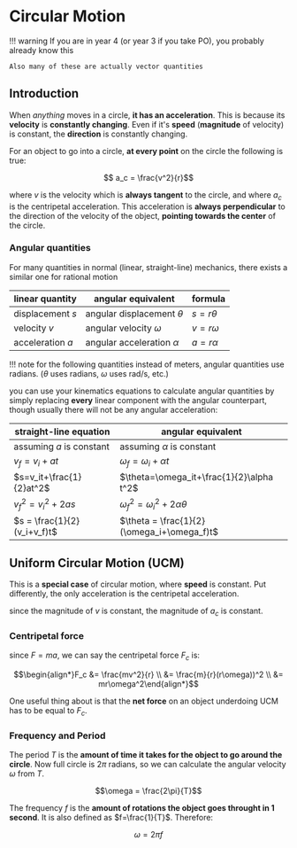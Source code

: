 # Circular Motion

!!! warning
    If you are in year 4 (or year 3 if you take PO), you probably already know this

    Also many of these are actually vector quantities

## Introduction

When _anything_ moves in a circle, **it has an acceleration**. This is because its **velocity** is **constantly changing**. Even if it's **speed** (**magnitude** of velocity) is constant, the **direction** is constantly changing.

For an object to go into a circle, **at every point** on the circle the following is true:

$$ a_c = \frac{v^2}{r}$$

where $v$ is the velocity which is **always tangent** to the circle, and where $a_c$ is the centripetal acceleration. This acceleration is **always perpendicular** to the direction of the velocity of the object, **pointing towards the center** of the circle.

### Angular quantities

For many quantities in normal (linear, straight-line) mechanics, there exists a similar one for rational motion

| linear quantity  | angular equivalent            | formula     |
| ---------------- | ----------------------------- | ----------- |
| displacement $s$ | angular displacement $\theta$ | $s=r\theta$ |
| velocity $v$     | angular velocity $\omega$     | $v=r\omega$ |
| acceleration $a$ | angular acceleration $\alpha$ | $a=r\alpha$ |

!!! note
    for the following quantities instead of meters, angular quantities use radians. ($\theta$ uses radians, $\omega$ uses rad/s, etc.)

you can use your kinematics equations to calculate angular quantities by simply replacing **every** linear component with the angular counterpart, though usually there will not be any angular acceleration:

| straight-line equation      | angular equivalent                         |
| --------------------------- | ------------------------------------------ |
| assuming $a$ is constant    | assuming $\alpha$ is constant              |
| $v_f = v_i+at$              | $\omega_f = \omega_i+\alpha t$             |
| $s=v_it+\frac{1}{2}at^2$    | $\theta=\omega_it+\frac{1}{2}\alpha t^2$   |
| $v_f^2=v_i^2+2as$           | $\omega_f^2=\omega_i^2+2\alpha\theta$      |
| $s = \frac{1}{2}(v_i+v_f)t$ | $\theta = \frac{1}{2}(\omega_i+\omega_f)t$ |

## Uniform Circular Motion (UCM)

This is a **special case** of circular motion, where **speed** is constant. Put differently, the only acceleration is the centripetal acceleration.

since the magnitude of $v$ is constant, the magnitude of $a_c$ is constant.

### Centripetal force

since $F = ma$, we can say the centripetal force $F_c$ is:

$$\begin{align*}F_c &= \frac{mv^2}{r} \\ &= \frac{m}{r}(r\omega))^2 \\ &= mr\omega^2\end{align*}$$

One useful thing about is that the **net force** on an object underdoing UCM has to be equal to $F_c$.

### Frequency and Period

The period $T$ is the **amount of time it takes for the object to go around the circle**. Now full circle is $2\pi$ radians, so we can calculate the angular velocity $\omega$ from $T$.

$$\omega = \frac{2\pi}{T}$$

The frequency $f$ is the **amount of rotations the object goes throught in 1 second**. It is also defined as $f=\frac{1}{T}$. Therefore:

$$\omega = 2\pi f$$
